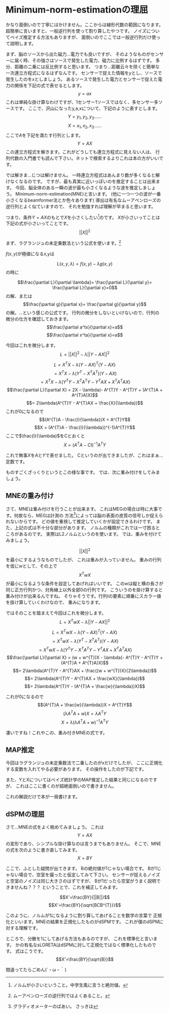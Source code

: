 
# Minimum-norm-estimationの理屈
かなり面倒いので丁寧にはかけません。ここからは線形代数の範囲になります。
超簡単に言いますと、一般逆行列を使って割り算したやつです。
ノイズについてベイズ推定する方法もありますが、
面倒いのでここでは一般逆行列だけ使って説明します。

まず、脳のソースから出た磁力…電力でも良いですが、
そのようなものがセンサーに届く時、その強さはソースで発生した電力、磁力に比例するはずです。
多分、距離の二乗には反比例すると思います。
つまり…距離云々を除くと簡単な一次連立方程式になるはずなんです。
センサーで捉えた情報を$y$とし、ソースで発生したのを$x$としましょう。
あるソースで発生した電力とセンサーで捉えた電力の関係を下記の式で表せるとします。
$$y=ax$$
これは単純な掛け算なわけですが、1センサー1ソースではなく、多センサー多ソースです。
ここで、沢山になったy,a,xについて、下記のように表すとします。
$$Y={y_1,y_2,y_3......}$$
$$X={x_1,x_2,x_3......}$$
ここで$A$を下記を満たす行列とします。
$$Y=AX$$
この連立方程式を解きます。これがどうしても連立方程式に見えない人は、
行列代数の入門書でも読んで下さい。ネットで検索するよりこれは本の方がいいです。

では解きま…じつは解けません。
一時連立方程式はあんまり数が多くなると解けなくなるのです。
ですが、最も真実に近いっぽいのを推定することは出来ます。
今回、脳全体のある一瞬の波が最も小さくなるような波を推定しましょう。
Minimum-norm-estimation(MNE)と言います。
(他に一つ一つの波が一番小さくなるbeamformer法とか色々あります)
導出は有名なムーアペンローズの逆行列とよく似ていますので、
それを勉強すれば理解が早まると思います。

つまり、条件$Y=AX$のもとで$X$を小さくしたい[^norm]のです。
$X$が小さいってことは下記の式が小さいってことです。
$$||X||^2$$

[^norm]: ノルムが小さいということ。中学生風に言うと絶対値。

まず、ラグランジュの未定乗数法という公式を使います。[^MP]

[^MP]: ムーアペンローズの逆行列ではよくあること。

$f(x,y)$が極値になるx,yは

$$L(x,y,\lambda)=f(x,y)-\lambda g(x,y)$$
の時に

$$\frac{\partial L}{\partial \lambda}= \frac{\partial L}{\partial y}= \frac{\partial L}{\partial x}=0$$
の解、または
$$\frac{\partial g}{\partial x}= \frac{\partial g}{\partial y}$$
の解。…という感じの公式です。
行列の微分をしないといけないので、行列の微分の仕方を確認しておきます。
$$\frac{\partial a^tx}{\partial x}=a$$
$$\frac{\partial x^ta}{\partial x}=a$$

今回はこれを微分します。
$$L=||X||^{2}-\lambda ||Y-AX||^{2}$$

$$L = X^{T}X - \lambda (Y - AX)^{T}(Y - AX)$$
$$= X^{T}X - \lambda (Y^{T} - X^{T}A^{T})(Y - AX)$$
$$= X^{T}X - \lambda (Y^{T}Y - X^{T}A^{T}Y - Y^{T}AX + X^{T}A^{T}AX)$$
$$\frac{\partial L}{\partial X} = 2X - \lambda(- A^{T}Y - A^{T}Y + (A^{T}A + A^{T}A)X)$$
$$= 2\lambda(A^{T}Y - A^{T}AX + \frac{X}{\lambda})$$
これが0になるので
$$(A^{T}A - \frac{I}{\lambda})X = A^{T}Y$$
$$X = (A^{T}A - \frac{I}{\lambda})^{-1}A^{T}Y$$
ここで$\frac{I}{\lambda}$をCとおくと
$$X = (A^{T}A - CI)^{-1}A^{T}Y$$

これで無事$X$を$A$と$Y$で表せました。
Cというのが出てきましたが、これはまぁ…定数です。

ものすごくざっくりというとこの様な事です。
では、次に重み付けをしてみましょう。

## MNEの重み付け
さて、MNEは重み付けを行うことが出来ます。
これはMEGの場合は特に大事です。何故なら、MEGは計測の
方法[^grad]によっては脳の表面の皮質の信号しか捉えられないからです。
どの値を重視して推定していくかが設定できるわけです。
また、上記の式は不十分な部分があります。
ノルムの種類がこれでは一寸困るところがあるのです。
実際はL2ノルムというのを使います。
では、重みを付けてみましょう。

[^grad]: グラディオメーターのばあい。
さっきは

$$||X||^2$$
を最小にするようなものでしたが、 これは重みが入っていません。
重みの行列を仮に$w$として、その上で
$$X^{T}wX$$
が最小になるような条件を設定してあげればいいです。
この$w$は縦と横の長さが同じ正方行列かつ、対角線上以外全部0の行列です。
こういうのを掛け算すると重み付けが出来るんですね。
そりゃそうです。行列Iの要素に順番にスカラー値を掛け算していくわけなので、
重みになります。

ではそのことを踏まえて今回はこれを微分します。
$$L = X^{T}wX - \lambda ||Y-AX||^{2}$$

$$L = X^{T}wX - \lambda (Y - AX)^{T}(Y - AX)$$
$$= X^{T}wX - \lambda (Y^{T} - X^{T}A^{T})(Y - AX)$$
$$= X^{T}wX - \lambda (Y^{T}Y - X^{T}A^{T}Y - Y^{T}AX + X^{T}A^{T}AX)$$
$$\frac{\partial L}{\partial X} = (w + w^{T})X - \lambda(- A^{T}Y - A^{T}Y + (A^{T}A + A^{T}A)X)$$
$$= 2\lambda(A^{T}Y - A^{T}AX + \frac{(w + w^{T})X}{2\lambda})$$
$$= 2\lambda(A^{T}Y - A^{T}AX + \frac{wX}{\lambda})$$
$$= 2\lambda(A^{T}Y - (A^{T}A + \frac{w}{\lambda})X)$$

これが0になるので
$$(A^{T}A + \frac{w}{\lambda})X = A^{T}Y$$
$$(\lambda A^{T}A + w)X = \lambda A^{T}Y$$
$$X = \lambda (\lambda A^{T}A + w)^{-1}A^{T}Y$$

凄いですね！これやこの、重み付きMNEの式です。


## MAP推定
今回はラグランジュの未定乗数法で二乗したのがxだけでしたが、
ここに正規化する変数を入れてやる必要があります。
その操作をしたのが下記です。

また、YとXについてはベイズ統計学のMAP推定した結果と同じになるのですが、
これはここに書くのが超絶面倒いので書きません。

これの解説だけで本が一冊書けます。

## dSPMの理屈
さて…MNEの式をよく眺めてみましょう。
これは
$$Y=AX$$
の変形であり、シンプルな掛け算なのは言うまでもありません。
そこで、MNEの式を次のように書き直してみます。
$$X=BY$$

ここで、ふとした疑問が出てきます。
Bの絶対値が1じゃない場合です。
Bが1じゃない場合で、空室を撮ったと仮定してみて下さい。
センサーが捉えるノイズと空室のノイズは同じ大きさのはずですが、
Bが1だったら空室がうまく説明できませんね？？？
ということで、これを補正してみます。

$$X'=\frac{BY}{||B||}$$
$$X'=\frac{BY}{\sqrt{BCB^{T}}}$$

このように、ノルムが1になるように割り算してあげることを数学の言葉で
正規化といいます。MNEの結果を正規化したものがdSPMです。
これが僕のdSPMに対する理解です。

ところで、分散を1にしてあげる方法もあるのですが、
これを標準化と言います。
かの有名なsLORETAはdSPMに対して正規化ではなく標準化したものです。
式はこうです。
$$X'=\frac{BY}{\sqrt{B}}$$

間違ってたらごめん(´・ω・｀)
